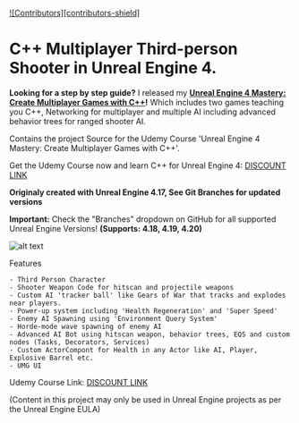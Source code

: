 [![Contributors][contributors-shield]]()

# C++ Multiplayer Third-person Shooter in Unreal Engine 4.

**Looking for a step by step guide?** I released my **[Unreal Engine 4 Mastery: Create Multiplayer Games with C++](https://www.udemy.com/unrealengine-cpp/?couponCode=TLGH14)!** Which includes two games teaching you C++, Networking for multiplayer and multiple AI including advanced behavior trees for ranged shooter AI.

Contains the project Source for the Udemy Course 'Unreal Engine 4 Mastery: Create Multiplayer Games with C++'.

Get the Udemy Course now and learn C++ for Unreal Engine 4: [DISCOUNT LINK](https://www.udemy.com/unrealengine-cpp/?couponCode=TLGH14)

**Originaly created with Unreal Engine 4.17, See Git Branches for updated versions**

**Important:** Check the "Branches" dropdown on GitHub for all supported Unreal Engine Versions! **(Supports: 4.18, 4.19, 4.20)**

![alt text](http://www.tomlooman.com/wp-content/uploads/2017/12/Thumb_MainUE4Course30_header.jpg)

Features

	- Third Person Character
	- Shooter Weapon Code for hitscan and projectile weapons
	- Custom AI 'tracker ball' like Gears of War that tracks and explodes near players.
	- Power-up system including 'Health Regeneration' and 'Super Speed'
	- Enemy AI Spawning using 'Environment Query System'
	- Horde-mode wave spawning of enemy AI
	- Advanced AI Bot using hitscan weapon, behavior trees, EQS and custom nodes (Tasks, Decorators, Services)
	- Custom ActorCompont for Health in any Actor like AI, Player, Explosive Barrel etc.
	- UMG UI

Udemy Course Link: [DISCOUNT LINK](https://www.udemy.com/unrealengine-cpp/?couponCode=TLGH14)

(Content in this project may only be used in Unreal Engine projects as per the Unreal Engine EULA)
